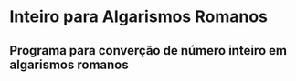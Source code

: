 # Inteiro para Algarismos Romanos

## Programa para converção de número inteiro em algarismos romanos
